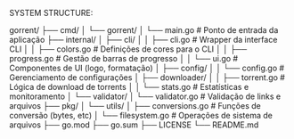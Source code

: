 SYSTEM STRUCTURE:

gorrent/
├── cmd/
│   └── gorrent/
│       └── main.go                   # Ponto de entrada da aplicação
├── internal/
│   ├── cli/
│   │   ├── cli.go                    # Wrapper da interface CLI
│   │   ├── colors.go                 # Definições de cores para o CLI
│   │   ├── progress.go               # Gestão de barras de progresso
│   │   └── ui.go                     # Componentes de UI (logo, formatação)
│   ├── config/
│   │   └── config.go                 # Gerenciamento de configurações
│   ├── downloader/
│   │   ├── torrent.go                # Lógica de download de torrents
│   │   └── stats.go                  # Estatísticas e monitoramento
│   └── validator/
│       └── validator.go              # Validação de links e arquivos
├── pkg/
│   └── utils/
│       ├── conversions.go            # Funções de conversão (bytes, etc)
│       └── filesystem.go             # Operações de sistema de arquivos
├── go.mod
├── go.sum
├── LICENSE
└── README.md